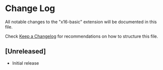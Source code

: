 # Change Log

All notable changes to the "x16-basic" extension will be documented in this file.

Check [Keep a Changelog](http://keepachangelog.com/) for recommendations on how to structure this file.

## [Unreleased]

- Initial release